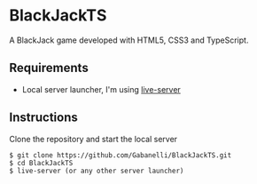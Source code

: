 # BlackJackTS

A BlackJack game developed with HTML5, CSS3 and TypeScript.

## Requirements
* Local server launcher, I'm using [live-server](https://www.npmjs.com/package/live-server)

## Instructions
Clone the repository and start the local server
```
$ git clone https://github.com/Gabanelli/BlackJackTS.git
$ cd BlackJackTS
$ live-server (or any other server launcher)
```
